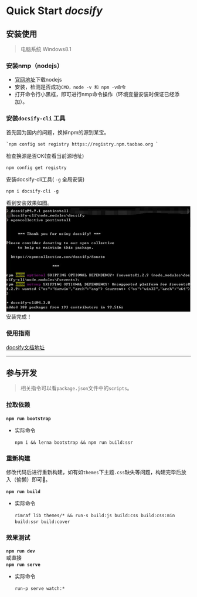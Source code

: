 # Quick Start   *docsify*

## 安装使用

> 电脑系统  Windows8.1

### 安装nmp（nodejs）

- [官网地址](https://nodejs.org/en/)下载nodejs
- 安装，检测是否成功`CMD，node -v 和 npm -v命令`
- 打开命令行小黑框，即可进行nmp命令操作（环境变量安装时保证已经添加）。  

### 安装`docsify-cli` 工具

首先因为国内的问题，换掉npm的源到某宝。

```
`npm config set registry https://registry.npm.taobao.org `
```

检查换源是否OK(查看当前源地址)

```
npm config get registry 
```

安装docsify-cli工具( `-g` 全局安装)

```
npm i docsify-cli -g
```

看到安装效果如图。  
![](_media/install-docsify.jpg)  
安装完成！

### 使用指南

[docsify文档地址](https://docsify.js.org/#/)  

---

## 参与开发

> 相关指令可以看`package.json`文件中的`scripts`。

### 拉取依赖

**`npm run bootstrap`**

- 实际命令

  `npm i && lerna bootstrap && npm run build:ssr`

### 重新构建

修改代码后进行重新构建，如有如`themes`下主题`.css`缺失等问题，构建完毕后放入（偷懒）即可:dog:。

**`npm run build`**

- 实际命令

  `rimraf lib themes/* && run-s build:js build:css build:css:min build:ssr build:cover`

### 效果测试

**`npm run dev`**   
或直接  
**`npm run serve`**

- 实际命令

  `run-p serve watch:*`

  

